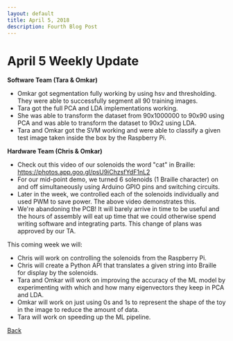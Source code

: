 ```yaml
---
layout: default
title: April 5, 2018
description: Fourth Blog Post
---
```


# April 5 Weekly Update

__Software Team (Tara & Omkar)__
  - Omkar got segmentation fully working by using hsv and thresholding. They were able to successfully segment all 90 training images.
  - Tara got the full PCA and LDA implementations working.
  - She was able to transform the dataset from 90x1000000 to 90x90 using PCA and was able to transform the dataset to 90x2 using LDA.
  - Tara and Omkar got the SVM working and were able to classify a given test image taken inside the box by the Raspberry Pi.

__Hardware Team (Chris & Omkar)__
  - Check out this video of our solenoids the word "cat" in Braille: https://photos.app.goo.gl/psU9iChzsfYdF1nL2
  - For our mid-point demo, we turned 6 solenoids (1 Braille character) on and off simultaneously using Arduino GPIO pins and switching circuits.
  - Later in the week, we controlled each of the solenoids individually and used PWM to save power. The above video demonstrates this.
  - We're abandoning the PCB! It will barely arrive in time to be useful and the hours of assembly will eat up time that we could otherwise spend writing software and integrating parts. This change of plans was approved by our TA.
  
This coming week we will:
  - Chris will work on controlling the solenoids from the Raspberry Pi.
  - Chris will create a Python API that translates a given string into Braille for display by the solenoids.
  - Tara and Omkar will work on improving the accuracy of the ML model by experimenting with which and how many eigenvectors they keep in PCA and LDA.
  - Omkar will work on just using 0s and 1s to represent the shape of the toy in the image to reduce the amount of data.
  - Tara will work on speeding up the ML pipeline.

[Back](../index.md)
